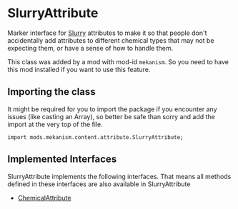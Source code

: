 # SlurryAttribute

Marker interface for [Slurry](/mods/Mekanism/api/chemical/Slurry) attributes to make it so that
people don't accidentally add attributes to different chemical types that may not be expecting them,
or have a sense of how to handle them.

This class was added by a mod with mod-id `mekanism`. So you need to have this mod installed if you
want to use this feature.

## Importing the class

It might be required for you to import the package if you encounter any issues (like casting an
Array), so better be safe than sorry and add the import at the very top of the file.

```zenscript
import mods.mekanism.content.attribute.SlurryAttribute;
```

## Implemented Interfaces

SlurryAttribute implements the following interfaces. That means all methods defined in these
interfaces are also available in SlurryAttribute

- [ChemicalAttribute](/mods/Mekanism/content/attribute/ChemicalAttribute)

